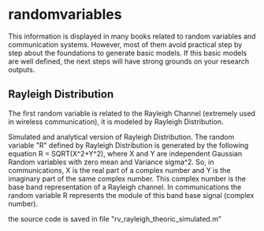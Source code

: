 # randomvariables
This information is displayed in many books related to random variables and communication systems. However, most of them avoid practical step by step about the foundations to generate basic models. If this basic models are well defined, the next steps will have strong grounds on your research outputs.

## Rayleigh Distribution
The first random variable is related to the Rayleigh Channel (extremely used in wireless communication), it is modeled by Rayleigh Distribution.

Simulated and analytical version of Rayleigh Distribution. The random variable "R" defined by Rayleigh Distribution is generated by the following equation R = SQRT(X^2+Y^2), where X and Y are independent Gaussian Random variables with zero mean and Variance sigma^2. So, in communications, X is the real part of a complex number and Y is the imaginary part of the same complex number. This complex number is the base band representation of a Rayleigh channel. In communications the random variable R represents the module of this band base signal (complex number).

the source code is saved in file "rv_rayleigh_theoric_simulated.m"
